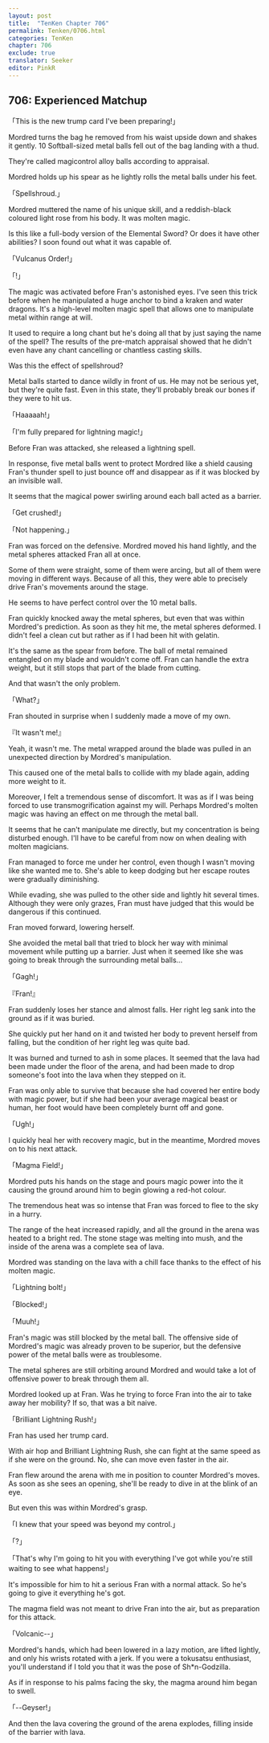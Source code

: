 ```yaml
---
layout: post
title:  "TenKen Chapter 706"
permalink: Tenken/0706.html
categories: TenKen
chapter: 706
exclude: true
translator: Seeker
editor: PinkR
---
```

<h2>706: Experienced Matchup</h2>

「This is the new trump card I've been preparing!」

Mordred turns the bag he removed from his waist upside down and shakes it gently. 10 Softball-sized metal balls fell out of the bag landing with a thud.

They're called magicontrol alloy balls according to appraisal.

Mordred holds up his spear as he lightly rolls the metal balls under his feet.

「Spellshroud.」

Mordred muttered the name of his unique skill, and a reddish-black coloured light rose from his body. It was molten magic.

Is this like a full-body version of the Elemental Sword? Or does it have other abilities? I soon found out what it was capable of.

「Vulcanus Order!」

「!」

The magic was activated before Fran's astonished eyes. I've seen this trick before when he manipulated a huge anchor to bind a kraken and water dragons. It's a high-level molten magic spell that allows one to manipulate metal within range at will.

It used to require a long chant but he's doing all that by just saying the name of the spell? The results of the pre-match appraisal showed that he didn't even have any chant cancelling or chantless casting skills.

Was this the effect of spellshroud?

Metal balls started to dance wildly in front of us. He may not be serious yet, but they're quite fast. Even in this state, they'll probably break our bones if they were to hit us.

「Haaaaah!」

「I'm fully prepared for lightning magic!」

Before Fran was attacked, she released a lightning spell.

In response, five metal balls went to protect Mordred like a shield causing Fran's thunder spell to just bounce off and disappear as if it was blocked by an invisible wall.

It seems that the magical power swirling around each ball acted as a barrier.

「Get crushed!」

「Not happening.」

Fran was forced on the defensive. Mordred moved his hand lightly, and the metal spheres attacked Fran all at once.

Some of them were straight, some of them were arcing, but all of them were moving in different ways. Because of all this, they were able to precisely drive Fran's movements around the stage.

He seems to have perfect control over the 10 metal balls.

Fran quickly knocked away the metal spheres, but even that was within Mordred's prediction. As soon as they hit me, the metal spheres deformed. I didn't feel a clean cut but rather as if I had been hit with gelatin.

It's the same as the spear from before. The ball of metal remained entangled on my blade and wouldn't come off. Fran can handle the extra weight, but it still stops that part of the blade from cutting.

And that wasn't the only problem.

「What?」

Fran shouted in surprise when I suddenly made a move of my own.

『It wasn't me!』

Yeah, it wasn't me. The metal wrapped around the blade was pulled in an unexpected direction by Mordred's manipulation.

This caused one of the metal balls to collide with my blade again, adding more weight to it.

Moreover, I felt a tremendous sense of discomfort. It was as if I was being forced to use transmogrification against my will. Perhaps Mordred's molten magic was having an effect on me through the metal ball.

It seems that he can't manipulate me directly, but my concentration is being disturbed enough. I'll have to be careful from now on when dealing with molten magicians.

Fran managed to force me under her control, even though I wasn't moving like she wanted me to. She's able to keep dodging but her escape routes were gradually diminishing.

While evading, she was pulled to the other side and lightly hit several times. Although they were only grazes, Fran must have judged that this would be dangerous if this continued.

Fran moved forward, lowering herself.

She avoided the metal ball that tried to block her way with minimal movement while putting up a barrier. Just when it seemed like she was going to break through the surrounding metal balls...

「Gagh!」

『Fran!』

Fran suddenly loses her stance and almost falls. Her right leg sank into the ground as if it was buried.

She quickly put her hand on it and twisted her body to prevent herself from falling, but the condition of her right leg was quite bad.

It was burned and turned to ash in some places. It seemed that the lava had been made under the floor of the arena, and had been made to drop someone's foot into the lava when they stepped on it.

Fran was only able to survive that because she had covered her entire body with magic power, but if she had been your average magical beast or human, her foot would have been completely burnt off and gone.

「Ugh!」

I quickly heal her with recovery magic, but in the meantime, Mordred moves on to his next attack.

「Magma Field!」

Mordred puts his hands on the stage and pours magic power into the it causing the ground around him to begin glowing a red-hot colour.

The tremendous heat was so intense that Fran was forced to flee to the sky in a hurry.

The range of the heat increased rapidly, and all the ground in the arena was heated to a bright red. The stone stage was melting into mush, and the inside of the arena was a complete sea of lava.

Mordred was standing on the lava with a chill face thanks to the effect of his molten magic.

「Lightning bolt!」

「Blocked!」

「Muuh!」

Fran's magic was still blocked by the metal ball. The offensive side of Mordred's magic was already proven to be superior, but the defensive power of the metal balls were as troublesome.

The metal spheres are still orbiting around Mordred and would take a lot of offensive power to break through them all.

Mordred looked up at Fran. Was he trying to force Fran into the air to take away her mobility? If so, that was a bit naive.

「Brilliant Lightning Rush!」

Fran has used her trump card.

With air hop and Brilliant Lightning Rush, she can fight at the same speed as if she were on the ground. No, she can move even faster in the air.

Fran flew around the arena with me in position to counter Mordred's moves. As soon as she sees an opening, she'll be ready to dive in at the blink of an eye.

But even this was within Mordred's grasp.

「I knew that your speed was beyond my control.」

「?」

「That's why I'm going to hit you with everything I've got while you're still waiting to see what happens!」

It's impossible for him to hit a serious Fran with a normal attack. So he's going to give it everything he's got.

The magma field was not meant to drive Fran into the air, but as preparation for this attack.

「Volcanic--」

Mordred's hands, which had been lowered in a lazy motion, are lifted lightly, and only his wrists rotated with a jerk. If you were a tokusatsu enthusiast, you'll understand if I told you that it was the pose of Sh*n-Godzilla.

As if in response to his palms facing the sky, the magma around him began to swell.

「--Geyser!」

And then the lava covering the ground of the arena explodes, filling inside of the barrier with lava.